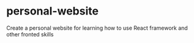 # personal-website
Create a personal website for learning how to use React framework and other fronted skills
